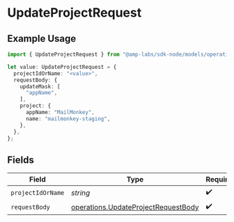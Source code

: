 # UpdateProjectRequest

## Example Usage

```typescript
import { UpdateProjectRequest } from "@amp-labs/sdk-node/models/operations";

let value: UpdateProjectRequest = {
  projectIdOrName: "<value>",
  requestBody: {
    updateMask: [
      "appName",
    ],
    project: {
      appName: "MailMonkey",
      name: "mailmonkey-staging",
    },
  },
};
```

## Fields

| Field                                                                                      | Type                                                                                       | Required                                                                                   | Description                                                                                |
| ------------------------------------------------------------------------------------------ | ------------------------------------------------------------------------------------------ | ------------------------------------------------------------------------------------------ | ------------------------------------------------------------------------------------------ |
| `projectIdOrName`                                                                          | *string*                                                                                   | :heavy_check_mark:                                                                         | N/A                                                                                        |
| `requestBody`                                                                              | [operations.UpdateProjectRequestBody](../../models/operations/updateprojectrequestbody.md) | :heavy_check_mark:                                                                         | N/A                                                                                        |